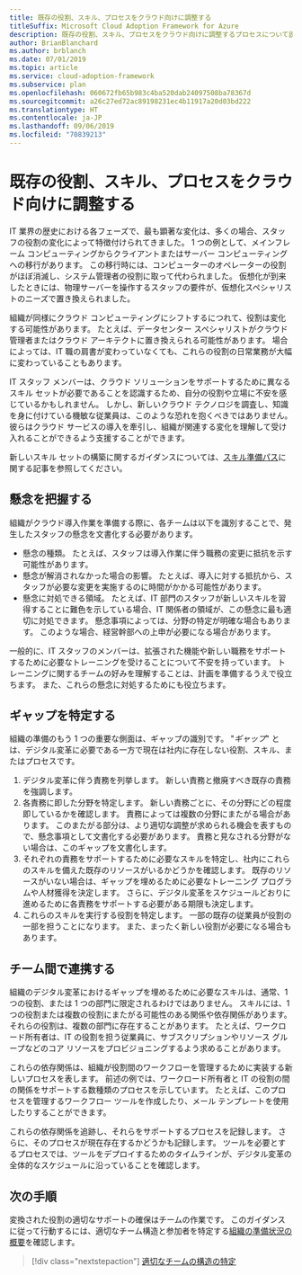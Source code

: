 ```yaml
---
title: 既存の役割、スキル、プロセスをクラウド向けに調整する
titleSuffix: Microsoft Cloud Adoption Framework for Azure
description: 既存の役割、スキル、プロセスをクラウド向けに調整するプロセスについて説明します。
author: BrianBlanchard
ms.author: brblanch
ms.date: 07/01/2019
ms.topic: article
ms.service: cloud-adoption-framework
ms.subservice: plan
ms.openlocfilehash: 060672fb65b983c4ba520dab24097508ba78367d
ms.sourcegitcommit: a26c27ed72ac89198231ec4b11917a20d03bd222
ms.translationtype: HT
ms.contentlocale: ja-JP
ms.lasthandoff: 09/06/2019
ms.locfileid: "70839213"
---
```

# <a name="adapt-existing-roles-skills-and-processes-for-the-cloud"></a>既存の役割、スキル、プロセスをクラウド向けに調整する

IT 業界の歴史における各フェーズで、最も顕著な変化は、多くの場合、スタッフの役割の変化によって特徴付けられてきました。 1 つの例として、メインフレーム コンピューティングからクライアントまたはサーバー コンピューティングへの移行があります。 この移行時には、コンピューターのオペレーターの役割がほぼ消滅し、システム管理者の役割に取って代わられました。 仮想化が到来したときには、物理サーバーを操作するスタッフの要件が、仮想化スペシャリストのニーズで置き換えられました。

組織が同様にクラウド コンピューティングにシフトするにつれて、役割は変化する可能性があります。 たとえば、データセンター スペシャリストがクラウド管理者またはクラウド アーキテクトに置き換えられる可能性があります。 場合によっては、IT 職の肩書が変わっていなくても、これらの役割の日常業務が大幅に変わっていることもあります。

IT スタッフ メンバーは、クラウド ソリューションをサポートするために異なるスキル セットが必要であることを認識するため、自分の役割や立場に不安を感じているかもしれません。 しかし、新しいクラウド テクノロジを調査し、知識を身に付けている機敏な従業員は、このような恐れを抱くべきではありません。 彼らはクラウド サービスの導入を牽引し、組織が関連する変化を理解して受け入れることができるよう支援することができます。

新しいスキル セットの構築に関するガイダンスについては、[スキル準備パス](./suggested-skills.md)に関する記事を参照してください。

## <a name="capturing-concerns"></a>懸念を把握する

組織がクラウド導入作業を準備する際に、各チームは以下を識別することで、発生したスタッフの懸念を文書化する必要があります。

- 懸念の種類。 たとえば、スタッフは導入作業に伴う職務の変更に抵抗を示す可能性があります。
- 懸念が解消されなかった場合の影響。 たとえば、導入に対する抵抗から、スタッフが必要な変更を実施するのに時間がかかる可能性があります。
- 懸念に対処できる領域。 たとえば、IT 部門のスタッフが新しいスキルを習得することに難色を示している場合、IT 関係者の領域が、この懸念に最も適切に対処できます。 懸念事項によっては、分野の特定が明確な場合もあります。 このような場合、経営幹部への上申が必要になる場合があります。

一般的に、IT スタッフのメンバーは、拡張された機能や新しい職務をサポートするために必要なトレーニングを受けることについて不安を持っています。 トレーニングに関するチームの好みを理解することは、計画を準備するうえで役立ちます。 また、これらの懸念に対処するためにも役立ちます。

## <a name="identify-gaps"></a>ギャップを特定する

組織の準備のもう 1 つの重要な側面は、ギャップの識別です。 "_ギャップ_" とは、デジタル変革に必要である一方で現在は社内に存在しない役割、スキル、またはプロセスです。

1. デジタル変革に伴う責務を列挙します。 新しい責務と撤廃すべき既存の責務を強調します。
1. 各責務に即した分野を特定します。 新しい責務ごとに、その分野にどの程度即しているかを確認します。 責務によっては複数の分野にまたがる場合があります。 このまたがる部分は、より適切な調整が求められる機会を表すもので、懸念事項として文書化する必要があります。 責務と見なされる分野がない場合は、このギャップを文書化します。
1. それぞれの責務をサポートするために必要なスキルを特定し、社内にこれらのスキルを備えた既存のリソースがいるかどうかを確認します。 既存のリソースがいない場合は、ギャップを埋めるために必要なトレーニング プログラムや人材獲得を決定します。 さらに、デジタル変革をスケジュールどおりに進めるために各責務をサポートする必要がある期限も決定します。
1. これらのスキルを実行する役割を特定します。 一部の既存の従業員が役割の一部を担うことになります。 また、まったく新しい役割が必要になる場合もあります。

## <a name="partner-across-teams"></a>チーム間で連携する

組織のデジタル変革におけるギャップを埋めるために必要なスキルは、通常、1 つの役割、または 1 つの部門に限定されるわけではありません。 スキルには、1 つの役割または複数の役割にまたがる可能性のある関係や依存関係があります。 それらの役割は、複数の部門に存在することがあります。 たとえば、ワークロード所有者は、IT の役割を担う従業員に、サブスクリプションやリソース グループなどのコア リソースをプロビジョニングするよう求めることがあります。

これらの依存関係は、組織が役割間のワークフローを管理するために実装する新しいプロセスを表します。 前述の例では、ワークロード所有者と IT の役割の間の関係をサポートする数種類のプロセスを示しています。 たとえば、このプロセスを管理するワークフロー ツールを作成したり、メール テンプレートを使用したりすることができます。

これらの依存関係を追跡し、それらをサポートするプロセスを記録します。 さらに、そのプロセスが現在存在するかどうかも記録します。 ツールを必要とするプロセスでは、ツールをデプロイするためのタイムラインが、デジタル変革の全体的なスケジュールに沿っていることを確認します。

## <a name="next-steps"></a>次の手順

変換された役割の適切なサポートの確保はチームの作業です。 このガイダンスに従って行動するには、適切なチーム構造と参加者を特定する[組織の準備状況の概要](../organization/index.md)を確認します。

> [!div class="nextstepaction"]
> [適切なチームの構造の特定](./index.md)
